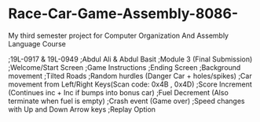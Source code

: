 # Race-Car-Game-Assembly-8086-
My third semester project for Computer Organization And Assembly Language Course

;19L-0917 & 19L-0949
;Abdul Ali & Abdul Basit 
;Module 3 (Final Submission)
;Welcome/Start Screen
;Game Instructions
;Ending Screen
;Background movement
;Tilted Roads
;Random hurdles (Danger Car + holes/spikes)
;Car movement from Left/Right Keys(Scan code: 0x4B , 0x4D)
;Score Increment (Continues inc + Inc if bumps into bonus car)
;Fuel Decrement (Also terminate when fuel is empty)
;Crash event (Game over)
;Speed changes with Up and Down Arrow keys
;Replay Option

